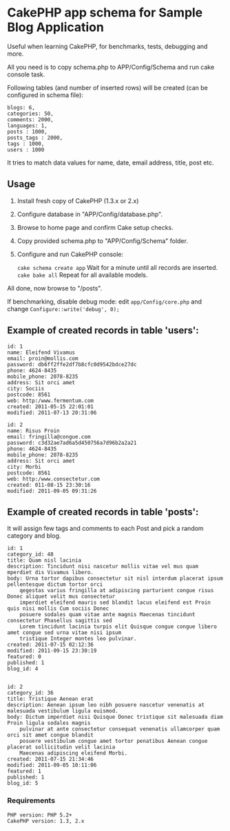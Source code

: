 # CakePHP app schema for Sample Blog Application

Useful when learning CakePHP, for benchmarks, tests, debugging and more.

All you need is to copy schema.php to APP/Config/Schema and run cake console task.

Following tables (and number of inserted rows) will be created (can be configured in schema file):

	blogs: 6, 
	categories: 50, 
	comments: 2000, 
	languages: 1,
	posts : 1000,
	posts_tags : 2000,
	tags : 1000, 
	users : 1000

It tries to match data values for name, date, email address, title, post etc.

## Usage

1. Install fresh copy of CakePHP (1.3.x or 2.x)
2. Configure database in "APP/Config/database.php".
3. Browse to home page and confirm Cake setup checks.
4. Copy provided schema.php to "APP/Config/Schema" folder.
5. Configure and run CakePHP console: 

    `cake schema create app` Wait for a minute until all records are inserted.
    `cake bake all` Repeat for all available models.

All done, now browse to "/posts".

If benchmarking, disable debug mode: edit `app/Config/core.php` and change `Configure::write('debug', 0);`


## Example of created records in table 'users':

	id: 1
	name: Eleifend Vivamus
	email: proin@mollis.com
	password: db6ff2ffe2df7b8cfc0d9542bdce27dc
	phone: 4624-8435
	mobile_phone: 2078-8235
	address: Sit orci amet
	city: Sociis
	postcode: 8561
	web: http:/www.fermentum.com
	created: 2011-05-15 22:01:01
	modified: 2011-07-13 20:31:06

	id: 2
	name: Risus Proin
	email: fringilla@congue.com
	password: c3d32ae7ad6a5d450756a7d96b2a2a21
	phone: 4624-8435
	mobile_phone: 2078-8235
	address: Sit orci amet
	city: Morbi
	postcode: 8561
	web: http:/www.consectetur.com
	created: 011-08-15 23:30:16
	modified: 2011-09-05 09:31:26

## Example of created records in table 'posts':

It will assign few tags and comments to each Post and pick a random category and blog.

	id: 1
	category_id: 48
	title: Quam nisl lacinia
	description: Tincidunt nisi nascetur mollis vitae vel mus quam mperdiet dis Vivamus libero.
	body: Urna tortor dapibus consectetur sit nisl interdum placerat ipsum pellentesque dictum tortor orci  
		qegestas varius fringilla at adipiscing parturient congue risus Donec aliquet velit mus consectetur 
		imperdiet eleifend mauris sed blandit lacus eleifend est Proin quis nisi mollis Cum sociis Donec  
		posuere sodales quam vitae ante magnis Maecenas tincidunt consectetur Phasellus sagittis sed 
		Lorem tincidunt lacinia turpis elit Quisque congue congue libero amet congue sed urna vitae nisi ipsum 
		tristique Integer montes leo pulvinar.
	created: 2011-07-15 02:12:36
	modified: 2011-09-15 23:30:19
	featured: 0
	published: 1
	blog_id: 4


	id: 2
	category_id: 36
	title: Tristique Aenean erat
	description: Aenean ipsum leo nibh posuere nascetur venenatis at malesuada vestibulum ligula euismod.
	body: Dictum imperdiet nisi Quisque Donec tristique sit malesuada diam Proin ligula sodales magnis 
		pulvinar at ante consectetur consequat venenatis ullamcorper quam orci sit amet congue blandit  
		posuere vestibulum congue amet tortor penatibus Aenean congue placerat sollicitudin velit lacinia 
		Maecenas adipiscing eleifend Morbi.
	created: 2011-07-15 21:34:46
	modified: 2011-09-05 10:11:06
	featured: 1
	published: 1
	blog_id: 5


### Requirements

    PHP version: PHP 5.2+
    CakePHP version: 1.3, 2.x
